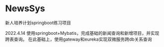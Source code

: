 # NewsSys
新人培养计划springboot练习项目

2022.4.14
使用springboot+Mybatis，完成基础的新闻查询和新增项目，并实现跨表查询。
在此基础上，使用gateway和eureka实现双微服务跨db关系查询
